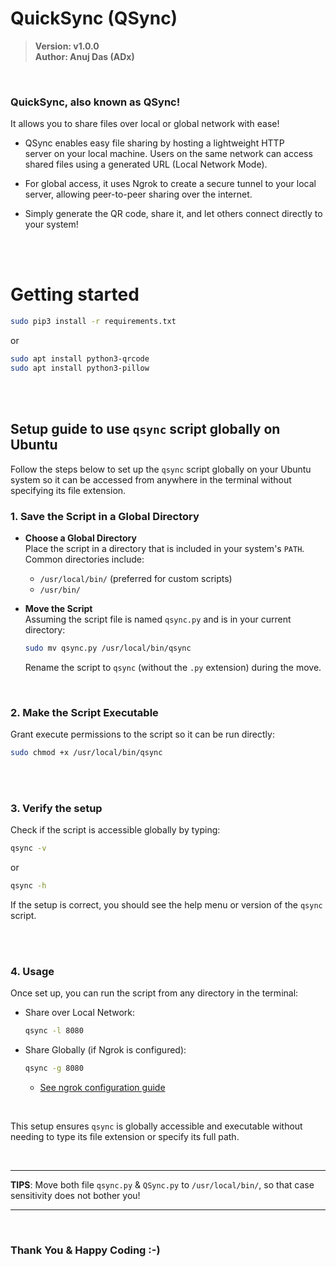 # QuickSync (QSync)
> **Version: v1.0.0** <br>
> **Author: Anuj Das (ADx)**


<br/>

### QuickSync, also known as QSync!

It allows you to share files over local or global network with ease!

- QSync enables easy file sharing by hosting a lightweight HTTP   
    server on your local machine.
    Users on the same network can access shared files using a generated URL (Local Network Mode).

- For global access, it uses Ngrok to create a secure tunnel to your local server,
    allowing peer-to-peer sharing over the internet.

- Simply generate the QR code, share it, and let others connect directly to your system!

<br/><br/>

# Getting started

```bash
sudo pip3 install -r requirements.txt
```
or

```bash
sudo apt install python3-qrcode
sudo apt install python3-pillow
```

<br/><br/>

## Setup guide to use `qsync` script globally on Ubuntu  

Follow the steps below to set up the `qsync` script globally on your Ubuntu system so it can be accessed from anywhere in the terminal without specifying its file extension.


### 1. **Save the Script in a Global Directory**  
- **Choose a Global Directory**  
   Place the script in a directory that is included in your system's `PATH`. Common directories include:  
   - `/usr/local/bin/` (preferred for custom scripts)  
   - `/usr/bin/`

- **Move the Script**  
   Assuming the script file is named `qsync.py` and is in your current directory:  
   ```bash
   sudo mv qsync.py /usr/local/bin/qsync
   ```

   Rename the script to `qsync` (without the `.py` extension) during the move.

<br/>

### 2. **Make the Script Executable**  
Grant execute permissions to the script so it can be run directly:  

```bash
sudo chmod +x /usr/local/bin/qsync
```

<br/><br/>

### 3. **Verify the setup**  
Check if the script is accessible globally by typing:  
```bash
qsync -v
```
or
```bash
qsync -h
```

If the setup is correct, you should see the help menu or version of the `qsync` script.

<br/><br/>


### 4. **Usage**  
Once set up, you can run the script from any directory in the terminal:  
- Share over Local Network:  

  ```bash
  qsync -l 8080
  ```
- Share Globally (if Ngrok is configured):
        
  ```bash
  qsync -g 8080
  ```
    - [See ngrok configuration guide](docs/ngrok_setup_guide.md)


<br/>

This setup ensures `qsync` is globally accessible and executable without needing to type its file extension or specify its full path.

<br>

---

**TIPS**: Move both file `qsync.py` & `QSync.py` to `/usr/local/bin/`, so that case sensitivity does not bother you!

---

<br/>

### Thank You & Happy Coding :-)